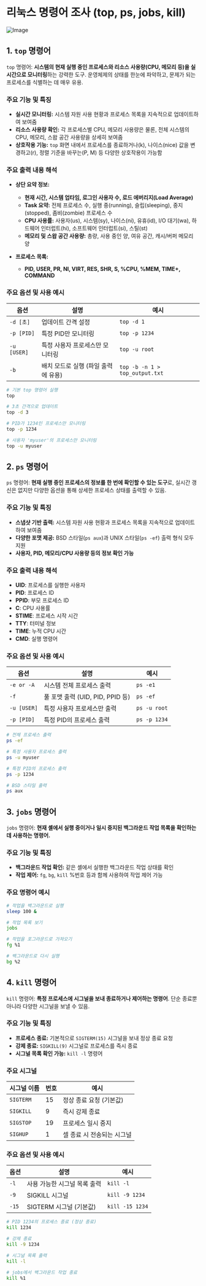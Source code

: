 # 리눅스 명령어 조사 (top, ps, jobs, kill)

![Image](https://github.com/user-attachments/assets/6e60f46b-e959-48d2-8550-d4990255829a)

## 1. `top` 명령어

`top` 명령어: **시스템의 현재 실행 중인 프로세스와 리소스 사용량(CPU, 메모리 등)을 실시간으로 모니터링**하는 강력한 도구. 운영체제의 상태를 한눈에 파악하고, 문제가 되는 프로세스를 식별하는 데 매우 유용.

### 주요 기능 및 특징

* **실시간 모니터링:** 시스템 자원 사용 현황과 프로세스 목록을 지속적으로 업데이트하여 보여줌
* **리소스 사용량 확인:** 각 프로세스별 CPU, 메모리 사용량은 물론, 전체 시스템의 CPU, 메모리, 스왑 공간 사용량을 상세히 보여줌
* **상호작용 기능:** `top` 화면 내에서 프로세스를 종료하거나(k), 나이스(nice) 값을 변경하고(r), 정렬 기준을 바꾸는(P, M) 등 다양한 상호작용이 가능함

### 주요 출력 내용 해석

* **상단 요약 정보:**
    * **현재 시간, 시스템 업타임, 로그인 사용자 수, 로드 에버리지(Load Average)**
    * **Task 요약:** 전체 프로세스 수, 실행 중(running), 슬립(sleeping), 중지(stopped), 좀비(zombie) 프로세스 수
    * **CPU 사용률:** 사용자(us), 시스템(sy), 나이스(ni), 유휴(id), I/O 대기(wa), 하드웨어 인터럽트(hi), 소프트웨어 인터럽트(si), 스틸(st)
    * **메모리 및 스왑 공간 사용량:** 총량, 사용 중인 양, 여유 공간, 캐시/버퍼 메모리 양

* **프로세스 목록:**
    * **PID, USER, PR, NI, VIRT, RES, SHR, S, %CPU, %MEM, TIME+, COMMAND**

### 주요 옵션 및 사용 예시

| 옵션        | 설명                                       | 예시                                  |
| ----------- | ------------------------------------------ | ------------------------------------- |
| `-d [초]`   | 업데이트 간격 설정                         | `top -d 1`                            |
| `-p [PID]`  | 특정 PID만 모니터링                        | `top -p 1234`                         |
| `-u [USER]` | 특정 사용자 프로세스만 모니터링            | `top -u root`                         |
| `-b`        | 배치 모드로 실행 (파일 출력에 유용)        | `top -b -n 1 > top_output.txt`        |

```bash
# 기본 top 명령어 실행
top

# 3초 간격으로 업데이트
top -d 3

# PID가 1234인 프로세스만 모니터링
top -p 1234

# 사용자 'myuser'의 프로세스만 모니터링
top -u myuser
```


## 2. `ps` 명령어

`ps` 명령어: **현재 실행 중인 프로세스의 정보를 한 번에 확인할 수 있는 도구**로, 실시간 갱신은 없지만 다양한 옵션을 통해 상세한 프로세스 상태를 출력할 수 있음.

### 주요 기능 및 특징

* **스냅샷 기반 출력:** 시스템 자원 사용 현황과 프로세스 목록을 지속적으로 업데이트하여 보여줌
* **다양한 포맷 제공:** BSD 스타일(`ps aux`)과 UNIX 스타일(`ps -ef`) 출력 형식 모두 지원
* **사용자, PID, 메모리/CPU 사용량 등의 정보 확인 가능** 

### 주요 출력 내용 해석

* **UID**: 프로세스를 실행한 사용자
* **PID**: 프로세스 ID
* **PPID**: 부모 프로세스 ID
* **C**: CPU 사용률
* **STIME**: 프로세스 시작 시간
* **TTY**: 터미널 정보
* **TIME**: 누적 CPU 시간
* **CMD**: 실행 명령어


### 주요 옵션 및 사용 예시

| 옵션        | 설명                                       | 예시                                  |
| ----------- | ------------------------------------------ | ------------------------------------- |
| `-e or -A`   | 시스템 전체 프로세스 출력                     | `ps -e1`                            |
| `-f`  | 풀 포맷 출력 (UID, PID, PPID 등)       | `ps -ef`                         |
| `-u [USER]` | 특정 사용자 프로세스만 출력      |`ps -u root`  |
| `-p [PID]`        | 특정 PID의 프로세스 출력        | `ps -p 1234`|

```bash
# 전체 프로세스 출력
ps -ef

# 특정 사용자 프로세스 출력
ps -u myuser

# 특정 PID의 프로세스 출력
ps -p 1234

# BSD 스타일 출력
ps aux
```


## 3. `jobs` 명령어

`jobs` 명령어: **현재 셸에서 실행 중이거나 일시 중지된 백그라운드 작업 목록을 확인하는 데 사용하는 명령어.**

### 주요 기능 및 특징

* **백그라운드 작업 확인:** 같은 셸에서 실행한 백그라운드 작업 상태를 확인
* **작업 제어:** `fg`, `bg`, `kill` %번호 등과 함께 사용하여 작업 제어 가능

### 주요 명령어 예시

```bash
# 작업을 백그라운드로 실행
sleep 100 &

# 작업 목록 보기
jobs

# 작업을 포그라운드로 가져오기
fg %1

# 백그라운드로 다시 실행
bg %2
```

## 4. `kill` 명령어

`kill` 명령어: **특정 프로세스에 시그널을 보내 종료하거나 제어하는 명령어**. 단순 종료뿐 아니라 다양한 시그널을 보낼 수 있음.

### 주요 기능 및 특징

* **프로세스 종료:** 기본적으로 `SIGTERM(15)` 시그널을 보내 정상 종료 요청
* **강제 종료:** `SIGKILL(9)` 시그널로 프로세스를 즉시 종료
* **시그널 목록 확인 가능:** `kill -l` 명령어

### 주요 시그널

| 시그널 이름        | 번호                                      | 예시                                  |
| ----------- | ------------------------------------------ | ------------------------------------- |
| `SIGTERM`   | 15                       | 정상 종료 요청 (기본값)                          |
| `SIGKILL`  | 9                    | 즉시 강제 종료                       |
| `SIGSTOP` | 19        | 프로세스 일시 중지                       |
| `SIGHUP`        | 1      | 셀 종료 시 전송되는 시그널       |

### 주요 옵션 및 사용 예시

| 옵션       |설명                               | 예시                                  |
| ----------- | ------------------------------------------ | ------------------------------------- |
| `-l`   | 사용 가능한 시그널 목록 출력 | `kill -l`                          |
| `-9`  | SIGKILL 시그널 | `kill -9 1234`            |
| `-15` | SIGTERM 시그널 (기본값) | `kill -15 1234`                      |

```bash
# PID 1234의 프로세스 종료 (정상 종료)
kill 1234

# 강제 종료
kill -9 1234

# 시그널 목록 출력
kill -l

# jobs에서 백그라운드 작업 종료
kill %1
```
